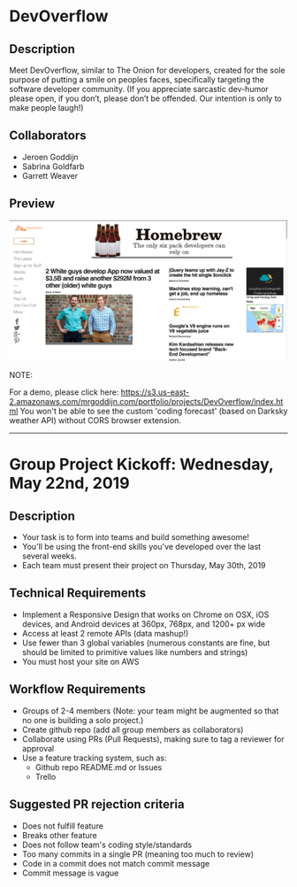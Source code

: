 # DevOverflow
## Description
Meet DevOverflow, similar to The Onion for developers, created for the sole purpose of putting a smile on peoples faces, specifically targeting the software developer community. 
(If you appreciate sarcastic dev-humor please open, if you don’t, please don’t be offended. Our intention is only to make people laugh!)
## Collaborators
* Jeroen Goddijn
* Sabrina Goldfarb
* Garrett Weaver
  
   
## Preview
![DevOverflow Homepage screenshot](https://github.com/JeroenGoddijn/DevOverflow/blob/master/images/screenshot.png "DevOverflow Homepage")
  
  
NOTE:
 
For a demo, please click here: https://s3.us-east-2.amazonaws.com/mrgoddijn.com/portfolio/projects/DevOverflow/index.html
You won't be able to see the custom 'coding forecast' (based on Darksky weather API) without CORS browser extension.

---

# Group Project Kickoff: Wednesday, May 22nd, 2019
## Description
* Your task is to form into teams and build something awesome!
* You'll be using the front-end skills you've developed over the last several weeks.
* Each team must present their project on Thursday, May 30th, 2019
## Technical Requirements
* Implement a Responsive Design that works on Chrome on OSX, iOS devices, and Android devices at 360px, 768px, and 1200+ px wide
* Access at least 2 remote APIs (data mashup!)
* Use fewer than 3 global variables (numerous constants are fine, but should be limited to primitive values like numbers and strings)
* You must host your site on AWS
## Workflow Requirements
* Groups of 2-4 members (Note: your team might be augmented so that no one is building a solo project.)
* Create github repo (add all group members as collaborators)
* Collaborate using PRs (Pull Requests), making sure to tag a reviewer for approval
* Use a feature tracking system, such as:
  * Github repo README.md or Issues
  * Trello
## Suggested PR rejection criteria
* Does not fulfill feature
* Breaks other feature
* Does not follow team's coding style/standards
* Too many commits in a single PR (meaning too much to review)
* Code in a commit does not match commit message
* Commit message is vague
